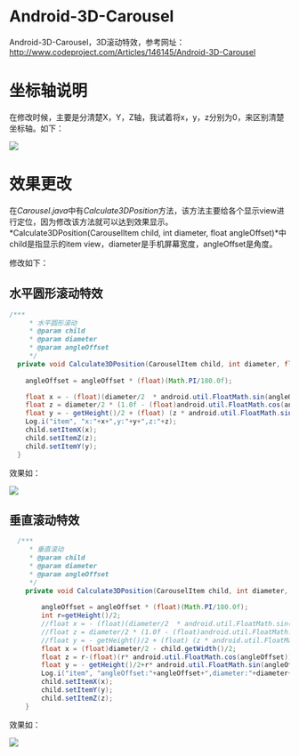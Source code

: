 # Android-3D-Carousel
Android-3D-Carousel，3D滚动特效，参考网址：http://www.codeproject.com/Articles/146145/Android-3D-Carousel

# 坐标轴说明
在修改时候，主要是分清楚X，Y，Z轴，我试着将x，y，z分别为0，来区别清楚坐标轴。如下：

![](./xyz.png)

# 效果更改
在*Carousel.java*中有*Calculate3DPosition*方法，该方法主要给各个显示view进行定位，因为修改该方法就可以达到效果显示。*Calculate3DPosition(CarouselItem child, int diameter, float angleOffset)*中child是指显示的item view，diameter是手机屏幕宽度，angleOffset是角度。

修改如下：
## 水平圆形滚动特效
```java
/***
	 * 水平圆形滚动
	 * @param child
	 * @param diameter
	 * @param angleOffset
	 */
  private void Calculate3DPosition(CarouselItem child, int diameter, float angleOffset){
  	
  	angleOffset = angleOffset * (float)(Math.PI/180.0f);    	

  	float x = - (float)(diameter/2  * android.util.FloatMath.sin(angleOffset)) + diameter/2 - child.getWidth()/2;
  	float z = diameter/2 * (1.0f - (float)android.util.FloatMath.cos(angleOffset));
  	float y = - getHeight()/2 + (float) (z * android.util.FloatMath.sin(mTheta));
  	Log.i("item", "x:"+x+",y:"+y+",z:"+z);
  	child.setItemX(x);
  	child.setItemZ(z);
  	child.setItemY(y);
  }
```
效果如：

![](./round.gif)

## 垂直滚动特效
```java
  /***
	 * 垂直滚动
	 * @param child
	 * @param diameter
	 * @param angleOffset
	 */
    private void Calculate3DPosition(CarouselItem child, int diameter, float angleOffset){
    	
    	angleOffset = angleOffset * (float)(Math.PI/180.0f);    	
    	int r=getHeight()/2;
    	//float x = - (float)(diameter/2  * android.util.FloatMath.sin(angleOffset)) + diameter/2 - child.getWidth()/2;
    	//float z = diameter/2 * (1.0f - (float)android.util.FloatMath.cos(angleOffset));
    	//float y = - getHeight()/2 + (float) (z * android.util.FloatMath.sin(mTheta));
    	float x = (float)diameter/2 - child.getWidth()/2;
    	float z = r-(float)(r* android.util.FloatMath.cos(angleOffset));
    	float y = - getHeight()/2+r* android.util.FloatMath.sin(angleOffset);
    	Log.i("item", "angleOffset:"+angleOffset+",diameter:"+diameter+",x:"+x+",y:"+y+",z:"+z);
    	child.setItemX(x);
    	child.setItemY(y);
    	child.setItemZ(z);
    }
```
效果如：

![](./vertical.gif)

